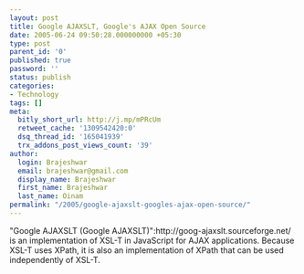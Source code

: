 ```yaml
---
layout: post
title: Google AJAXSLT, Google's AJAX Open Source
date: 2005-06-24 09:50:28.000000000 +05:30
type: post
parent_id: '0'
published: true
password: ''
status: publish
categories:
- Technology
tags: []
meta:
  bitly_short_url: http://j.mp/mPRcUm
  retweet_cache: '1309542420:0'
  dsq_thread_id: '165041939'
  trx_addons_post_views_count: '39'
author:
  login: Brajeshwar
  email: brajeshwar@gmail.com
  display_name: Brajeshwar
  first_name: Brajeshwar
  last_name: Oinam
permalink: "/2005/google-ajaxslt-googles-ajax-open-source/"
---
```

<p>"Google AJAXSLT (Google AJAXSLT)":http://goog-ajaxslt.sourceforge.net/ is an implementation of XSL-T in JavaScript for AJAX applications. Because XSL-T uses XPath, it is also an implementation of XPath that can be used independently of XSL-T.</p>
